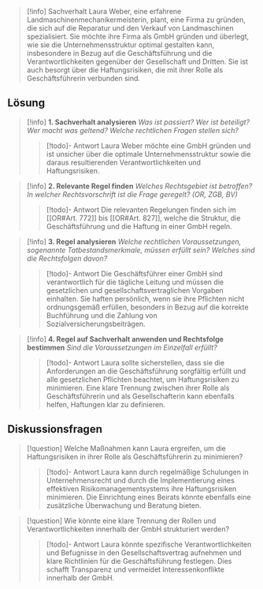 >[!info] Sachverhalt
>Laura Weber, eine erfahrene Landmaschinenmechanikermeisterin, plant, eine Firma zu gründen, die sich auf die Reparatur und den Verkauf von Landmaschinen spezialisiert. Sie möchte ihre Firma als GmbH gründen und überlegt, wie sie die Unternehmensstruktur optimal gestalten kann, insbesondere in Bezug auf die Geschäftsführung und die Verantwortlichkeiten gegenüber der Gesellschaft und Dritten. Sie ist auch besorgt über die Haftungsrisiken, die mit ihrer Rolle als Geschäftsführerin verbunden sind.

## Lösung
>[!info] **1. Sachverhalt analysieren**
>_Was ist passiert? Wer ist beteiligt? Wer macht was geltend? Welche rechtlichen Fragen stellen sich?_ 
>>[!todo]- Antwort
>>Laura Weber möchte eine GmbH gründen und ist unsicher über die optimale Unternehmensstruktur sowie die daraus resultierenden Verantwortlichkeiten und Haftungsrisiken.

>[!info] **2. Relevante Regel finden**
>_Welches Rechtsgebiet ist betroffen? In welcher Rechtsvorschrift ist die Frage geregelt? (OR, ZGB, BV)_
>>[!todo]- Antwort
>>Die relevanten Regelungen finden sich im [[OR#Art. 772]] bis [[OR#Art. 827]], welche die Struktur, die Geschäftsführung und die Haftung in einer GmbH regeln.

>[!info] **3. Regel analysieren**
>_Welche rechtlichen Voraussetzungen, sogenannte Tatbestandsmerkmale, müssen erfüllt sein? Welches sind die Rechtsfolgen davon?_
>>[!todo]- Antwort
>>Die Geschäftsführer einer GmbH sind verantwortlich für die tägliche Leitung und müssen die gesetzlichen und gesellschaftsvertraglichen Vorgaben einhalten. Sie haften persönlich, wenn sie ihre Pflichten nicht ordnungsgemäß erfüllen, besonders in Bezug auf die korrekte Buchführung und die Zahlung von Sozialversicherungsbeiträgen.

>[!info] **4. Regel auf Sachverhalt anwenden und Rechtsfolge bestimmen**
>_Sind die Voraussetzungen im Einzelfall erfüllt?_
>>[!todo]- Antwort
>>Laura sollte sicherstellen, dass sie die Anforderungen an die Geschäftsführung sorgfältig erfüllt und alle gesetzlichen Pflichten beachtet, um Haftungsrisiken zu minimieren. Eine klare Trennung zwischen ihrer Rolle als Geschäftsführerin und als Gesellschafterin kann ebenfalls helfen, Haftungen klar zu definieren.

## Diskussionsfragen
>[!question] Welche Maßnahmen kann Laura ergreifen, um die Haftungsrisiken in ihrer Rolle als Geschäftsführerin zu minimieren?
>>[!todo]- Antwort
>>Laura kann durch regelmäßige Schulungen in Unternehmensrecht und durch die Implementierung eines effektiven Risikomanagementsystems ihre Haftungsrisiken minimieren. Die Einrichtung eines Beirats könnte ebenfalls eine zusätzliche Überwachung und Beratung bieten.

>[!question] Wie könnte eine klare Trennung der Rollen und Verantwortlichkeiten innerhalb der GmbH strukturiert werden?
>>[!todo]- Antwort
>>Laura könnte spezifische Verantwortlichkeiten und Befugnisse in den Gesellschaftsvertrag aufnehmen und klare Richtlinien für die Geschäftsführung festlegen. Dies schafft Transparenz und vermeidet Interessenkonflikte innerhalb der GmbH.